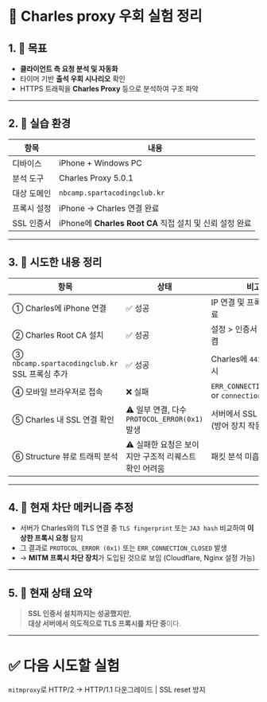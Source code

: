# 🧾 Charles proxy 우회 실험 정리

## 1. 🎯 목표
- **클라이언트 측 요청 분석 및 자동화**
- 타이머 기반 **출석 우회 시나리오** 확인
- HTTPS 트래픽을 **Charles Proxy** 등으로 분석하여 구조 파악

---

## 2. 🧰 실습 환경
| 항목 | 내용 |
|------|------|
| 디바이스 | iPhone + Windows PC |
| 분석 도구 | Charles Proxy 5.0.1 |
| 대상 도메인 | `nbcamp.spartacodingclub.kr` |
| 프록시 설정 | iPhone → Charles 연결 완료 |
| SSL 인증서 | iPhone에 **Charles Root CA** 직접 설치 및 신뢰 설정 완료 |

---

## 3. 🧪 시도한 내용 정리

| 항목 | 상태 | 비고 |
|------|------|------|
| ① Charles에 iPhone 연결 | ✅ 성공 | IP 연결 및 프록시 설정 완료 |
| ② Charles Root CA 설치 | ✅ 성공 | 설정 > 인증서 신뢰 설정 켬 |
| ③ `nbcamp.spartacodingclub.kr` SSL 프록싱 추가 | ✅ 성공 | Charles에 `443 포트`로 명시 |
| ④ 모바일 브라우저로 접속 | ❌ 실패 | `ERR_CONNECTION_CLOSED` or `connection lost` |
| ⑤ Charles 내 SSL 연결 확인 | ⚠️ 일부 연결, 다수 `PROTOCOL_ERROR(0x1)` 발생 | 서버에서 SSL reset함 (방어 장치 작동 중) |
| ⑥ Structure 뷰로 트래픽 분석 | ⚠️ 실패한 요청은 보이지만 구조적 리퀘스트 확인 어려움 | 패킷 분석 미흡 |

---

## 4. 🔐 현재 차단 메커니즘 추정

- 서버가 Charles와의 TLS 연결 중 `TLS fingerprint` 또는 `JA3 hash` 비교하여 **이상한 프록시 요청** 탐지
- 그 결과로 `PROTOCOL_ERROR (0x1)` 또는 `ERR_CONNECTION_CLOSED` 발생
- → **MITM 프록시 차단 장치**가 도입된 것으로 보임 (Cloudflare, Nginx 설정 가능)

---

## 5. 📌 현재 상태 요약

> **SSL 인증서 설치까지는 성공했지만**,  
> **대상 서버에서 의도적으로 TLS 프록시를 차단 중**이다.

---

# ✅ 다음 시도할 실험 
 `mitmproxy`로 HTTP/2 → HTTP/1.1 다운그레이드 | SSL reset 방지 

